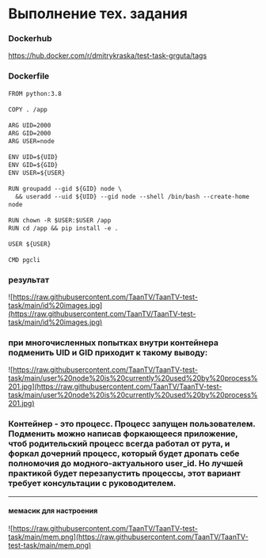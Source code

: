 # Выполнение тех. задания

### Dockerhub

https://hub.docker.com/r/dmitrykraska/test-task-grguta/tags


### Dockerfile

````
FROM python:3.8

COPY . /app

ARG UID=2000
ARG GID=2000
ARG USER=node

ENV UID=${UID}
ENV GID=${GID}
ENV USER=${USER}

RUN groupadd --gid ${GID} node \
  && useradd --uid ${UID} --gid node --shell /bin/bash --create-home node

RUN chown -R $USER:$USER /app
RUN cd /app && pip install -e .

USER ${USER}

CMD pgcli
````

### результат 
![https://raw.githubusercontent.com/TaanTV/TaanTV-test-task/main/id%20images.jpg](https://raw.githubusercontent.com/TaanTV/TaanTV-test-task/main/id%20images.jpg)

### при многочисленных попытках внутри контейнера подменить UID и GID приходит к такому выводу:

![https://raw.githubusercontent.com/TaanTV/TaanTV-test-task/main/user%20node%20is%20currently%20used%20by%20process%201.jpg](https://raw.githubusercontent.com/TaanTV/TaanTV-test-task/main/user%20node%20is%20currently%20used%20by%20process%201.jpg)

### Контейнер - это процесс. Процесс запущен пользователем. Подменить можно написав форкающееся приложение, чтоб родительский процесс всегда работал от рута, и форкал дочерний процесс, который будет дропать себе полномочия до модного-актуального user_id. Но лучшей практикой будет перезапустить процессы, этот вариант требует консультации с руководителем.

--------------
#### мемасик для настроения
![https://raw.githubusercontent.com/TaanTV/TaanTV-test-task/main/mem.png](https://raw.githubusercontent.com/TaanTV/TaanTV-test-task/main/mem.png)